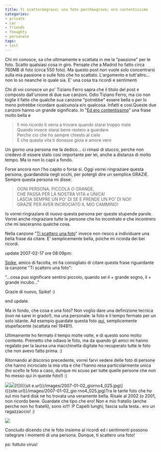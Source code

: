 ```yaml
---
title: Ti scatter&ograve; una foto perch&egrave; ero contentissimo
categories:
- private
- car
- friends
- thoughts
- personale
tags:
- test
---
```

Chi mi conosce, sa che ultimamente e scattata in me la "passione" per le foto.
Scatto qualsiasi cosa in giro. Pensate che a Madrid ho fatto circa 760MB di
foto (circa 550 foto). Ma questo post non vuole solo concentrarsi sulla mia
passione o sulle foto che ho scattato. L'argomento e tutt'altro... non lo so
neanche io quale sia. E' una cosa tra ricordi e sentimenti

Chi di voi conosce un po' Tiziano Ferro sapra che il titolo del post e
composto dall'unione di due sue canzoni. Odio Tiziano Ferro, ma cio non toglie
il fatto che qualche sua canzone "potrebbe" essere bella o per lo meno
potrebbe ricordare qualcuno/a e/o qualcosa. Infatti e cosi.Queste due canzoni
hanno un grande significato. In "[Ed ero
contentissimo](http://www.youtube.com/watch?v=sQMV1XFsK1o)" una frase molto
bella e

> Il mio ricordo ti verra a trovare quando starai troppo male  
Quando invece starai bene restero a guardare  
Perche cio che ho sempre chiesto al cielo  
È che questa vita ti donasse gioia e amore vero

  
Un giorno una persona me la dedico... ci rimasi di stucco, perche non credevo
di essere stato cosi importante per lei, anche a distanza di molto tempo. Ma
io non lo capii a fondo.

Forse ancora non l'ho capito o forse si. Oggi vorrei ringraziare questa
persona, guardandola negli occhi, per potergli dire un semplice GRAZIE. Sempre
questa persona mi disse:

> OGNI PERSONA, PICCOLA O GRANDE,  
CHE PASSA PER LA NOSTRA VITA e UNICA!  
LASCIA SEMPRE UN PO' DI SE E PRENDE UN PO' DI NOI!  
GRAZIE PER AVER INCROCIATO IL MIO CAMMINO!

  
Io vorrei ringraziare di nuovo questa persona per queste stupende parole.
Vorrei anche ringraziare tutte le persone che ho incontrato e che incontrero
che mi lasceranno qualche cosa.

Nella canzone "[Ti scattero una
foto](http://www.youtube.com/watch?v=-SDAoFmMoVQ)" invece non riesco a
individuare una bella frase da citare. E' semplicemente bella, poiche mi
ricorda dei bei ricordi.

update 2007-02-17 ore 08:09pm:  
  
[Spike](http://www.openasp.it/), amico di facolta, mi ha consigliato di citare
questa frase riguardante la canzone "Ti scattero una foto":  

"...cosa puo significare sentirsi piccolo, quando sei il + grande sogno, il +
grande incubo..."

  
Grazie di nuovo, Spike! :)

end update.

Ma in fondo, che cosa e una foto? Non voglio dare una definizione tecnica (non
ne sarei in grado!), ma una personale: la foto e il tempo fermato per un solo
istante. Ad esempio guardate questa foto
[qui](http://simonao.wordpress.com/2007/02/12/halsman-e-dali/), semplicemente
stupefacente (scattata nel 1948!!).

Ultimamente ho fermato il tempo molte volte, e di questo sono molto contento.
Premetto che odiavo le foto, ma da quando gli amici mi hanno regalato per la
laurea una macchinetta digitale ho recuperato tutte le foto che non avevo
fatto prima. :)

Ritornando al discorso precedente, vorrei farvi vedere delle foto di persone
che hanno incrociato la mia vita e che l'hanno resa particolarmente unica (ho
scelto le foto a caso, dunque mi scuso per tutte quelle persone che non ho
messo qui in queste foto!) :)

[![]({{site.url}}/images/img_1274.jpg)]({{site.url}}/images/img_1274.jpg)[![](
{{site.url}}/images/img_0582.jpg)]({{site.url}}/images/img_0582.jpg)[![]({{sit
e.url}}/images/2007-01-02_giorno4_025.jpg)]({{site.url}}/images/2007-01-02_gio
rno4_025.jpg)Tra le tante foto che ho sul mio hard disk ne ho trovata una
veramente bella. Risale al 2002 (o 2001, non ricordo bene. Guardate che tipo
che ero! Non e mio fratello (anche perche non ho fratelli), sono io!!! :P
Capelli lunghi, fascia sulla testa.. ero un ragazzaccio! :)

[![]({{site.url}}/images/ioealessia.jpg)]({{site.url}}/images/ioealessia.jpg)

Concludo dicendo che le foto insieme ai ricordi ed i sentimenti possono
rallegrare i momenti di una persona. Dunque, ti scattero una foto!

  
ps: fottuto virus!


